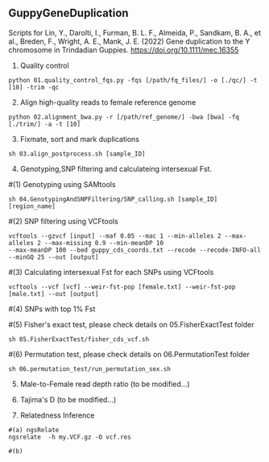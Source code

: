 ## GuppyGeneDuplication
Scripts for Lin, Y., Darolti, I., Furman, B. L. F., Almeida, P., Sandkam, B. A., et al., Breden, F., Wright, A. E., Mank, J. E. (2022) Gene duplication to the Y chromosome in Trindadian Guppies. https://doi.org/10.1111/mec.16355

1. Quality control
```
python 01.quality_control_fqs.py -fqs [/path/fq_files/] -o [./qc/] -t [10] -trim -qc
```

2. Align high-quality reads to female reference genome 
```
python 02.alignment_bwa.py -r [/path/ref_genome/] -bwa [bwa] -fq [./trim/] -a -t [10]
```

3. Fixmate, sort and mark duplications
```
sh 03.align_postprocess.sh [sample_ID]
```

4. Genotyping,SNP filtering and calculateing intersexual Fst. 

#(1) Genotyping using SAMtools
```
sh 04.GenotypingAndSNPFiltering/SNP_calling.sh [sample_ID] [region_name]
```

#(2) SNP filtering using VCFtools
```
vcftools --gzvcf [input] --maf 0.05 --mac 1 --min-alleles 2 --max-alleles 2 --max-missing 0.9 --min-meanDP 10 
--max-meanDP 100 --bed guppy_cds_coords.txt --recode --recode-INFO-all --minGQ 25 --out [output]
```

#(3) Calculating intersexual Fst for each SNPs using VCFtools
```
vcftools --vcf [vcf] --weir-fst-pop [female.txt] --weir-fst-pop [male.txt] --out [output]
```

#(4) SNPs with top 1% Fst 

#(5) Fisher's exact test, please check details on 05.FisherExactTest folder
```
sh 05.FisherExactTest/fisher_cds_vcf.sh
```

#(6) Permutation test, please check details on 06.PermutationTest folder
```
sh 06.permutation_test/run_permutation_sex.sh
``` 

5. Male-to-Female read depth ratio (to be modified...)

6. Tajima's D  (to be modified...)

7. Relatedness Inference 

```
#(a) ngsRelate 
ngsrelate  -h my.VCF.gz -O vcf.res

#(b) 
```

